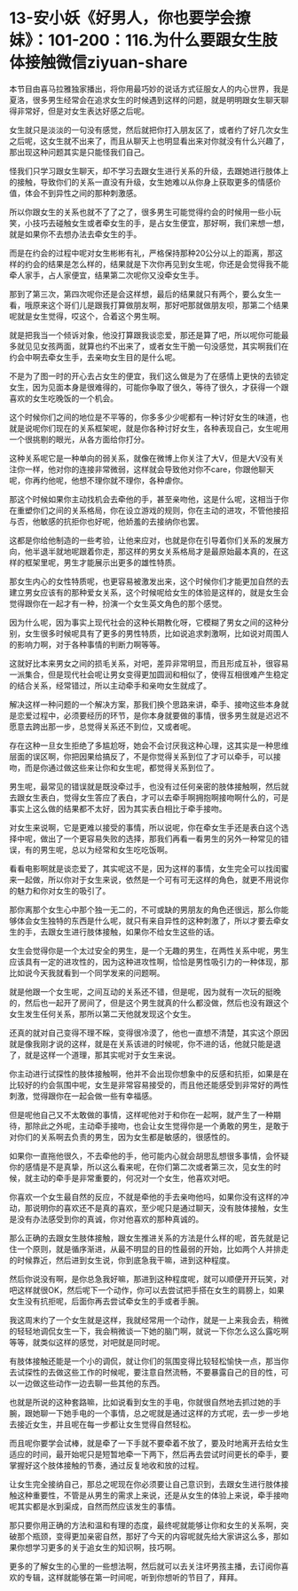 # 13-安小妖《好男人，你也要学会撩妹》：101-200：116.为什么要跟女生肢体接触微信ziyuan-share

本节目由喜马拉雅独家播出，将你用最巧妙的说话方式征服女人的内心世界，我是夏洛，很多男生经常会在追求女生的时候遇到这样的问题，就是明明跟女生聊天聊得非常好，但是对女生表达好感之后呢。

女生就只是淡淡的一句没有感觉，然后就把你打入朋友区了，或者约了好几次女生之后呢，这女生就不出来了，而且从聊天上也明显看出来对你就没有什么兴趣了，那出现这种问题其实是只能怪我们自己。

怪我们只学习跟女生聊天，却不学习去跟女生进行关系的升级，去跟她进行肢体上的接触，导致你们的关系一直没有升级，女生她难以从你身上获取更多的情感价值，体会不到异性之间的那种刺激感。

所以你跟女生的关系也就不了了之了，很多男生可能觉得约会的时候用一些小玩笑，小技巧去碰触女生或者牵女生的手，是占女生便宜，那好啊，我们来想一想，就是如果你不去想办法去牵女生的手。

而是在约会的过程中呢对女生彬彬有礼，严格保持那种20公分以上的距离，那这样的约会的结果是怎么样的，结果就是下次你再见到女生呢，你还是会觉得我不能牵人家手，占人家便宜，结果第二次呢你又没牵女生手。

那到了第三次，第四次呢你还是会这样想，最后的结果就只有两个，要么女生一看，哦原来这个哥们儿是跟我打算做朋友啊，那好吧那就做朋友呗，那第二个结果呢就是女生觉得，哎这个，合着这个男生啊。

就是把我当一个倾诉对象，他没打算跟我谈恋爱，那还是算了吧，所以呢你可能最多就见见女孩两面，就算也约不出来了，或者女生干脆一句没感觉，其实啊我们在约会中啊去牵女生手，去亲吻女生目的是什么呢。

不是为了图一时的开心去占女生的便宜，我们这么做是为了在感情上更快的去锁定女生，因为见面本身是很难得的，可能你争取了很久，等待了很久，才获得一个跟喜欢的女生吃晚饭的一个机会。

这个时候你们之间的地位是不平等的，你多多少少呢都有一种讨好女生的味道，也就是说呢你们现在的关系框架呢，就是你各种讨好女生，各种表现自己，女生呢用一个很挑剔的眼光，从各方面给你打分。

这种关系呢它是一种单向的弱关系，就像在微博上你关注了大V，但是大V没有关注你一样，他对你的连接非常微弱，这样就会导致他对你不care，你跟他聊天呢，你再约他呢，他想不理你就不理你，各种虐你。

那这个时候如果你主动找机会去牵他的手，甚至亲吻他，这是什么呢，这相当于你在重塑你们之间的关系格局，你在设立游戏的规则，你在主动的进攻，不管他接招与否，他敏感的抗拒你也好呢，他娇羞的去接纳你也罢。

这都是你给他制造的一些考验，让他来应对，也就是你在引导着你们关系的发展方向，他半退半就地呢跟着你走，那这样的男女关系格局才是最原始最本真的，在这样的框架里呢，男生才能展示出更多的雄性特质。

那女生内心的女性特质呢，也更容易被激发出来，这个时候你们才能更加自然的去建立男女应该有的那种爱女关系，这个时候呢给女生的体验是这样的，就是女生会觉得跟你在一起才有一种，扮演一个女生英文角色的那个感觉。

因为什么呢，因为事实上现代社会的这种长期教化呀，它模糊了男女之间的这种分别，女生很多时候呢具有了更多的男性特质，比如说追求刺激啊，比如说对周围人的影响力啊，对于各种事情的判断力啊等等。

这就好比本来男女之间的损毛关系，对吧，差异非常明显，而且形成互补，很容易一派集合，但是现代社会呢让男女变得更加圆润和相似了，使得互相很难产生稳定的结合关系，经常错过，所以主动牵手和亲吻女生就成了。

解决这样一种问题的一个解决方案，那我们换个思路来讲，牵手、接吻这些本身就是恋爱过程中，必须要经历的环节，是你本身就要做的事情，很多男生就是迟迟不愿意去跨出那一步，总觉得关系还不到位，又或者呢。

存在这种一旦女生拒绝了多尴尬呀，她会不会讨厌我这种心理，这其实是一种思维层面的误区啊，你把因果给搞反了，不是你觉得关系到位了才可以牵手，可以接吻，而是你通过做这些来让你和女生呢，都觉得关系到位了。

男生呢，最常见的错误就是既没牵过手，也没有过任何亲密的肢体接触啊，然后就去跟女生表白，觉得女生答应了表白，才可以去牵手啊拥抱啊接吻啊什么的，可是事实上这么做的结果都不太好，因为其实表白相比于牵手接吻。

对女生来说啊，它是更难以接受的事情，所以说呢，你在牵女生手还是表白这个选择中呢，做出了一个更容易失败的选择，那我们再看一看男生的另外一种常见的错误，有的男生呢，总以为经常和女生吃吃饭啊。

看看电影啊就是谈恋爱了，其实呢这不是，因为这样的事情，女生完全可以找闺蜜来一起做，所以你对于女生来说，依然是一个可有可无这样的角色，就更不用说你的魅力和你对女生的吸引了。

那你离那个女生心中那个独一无二的，不可或缺的男朋友的角色还很远，那么你能够体会女生独特的东西是什么呢，就只有来自异性的这种刺激了，所以才要去牵女生的手，去跟女生进行肢体接触，如果你不给女生这些的话。

女生会觉得你是一个太过安全的男生，是一个无趣的男生，在两性关系中呢，男生应该具有一定的进攻性的，因为这种进攻性啊，恰恰是男性吸引力的一种体现，那比如说今天我就看到一个同学发来的问题啊。

就是他跟一个女生呢，之间互动的关系还不错，但是呢，因为就有一次玩的挺晚的，然后也一起开了房间了，但是这个男生就真的什么都没做，然后也没有跟这个女生发生任何关系，那所以第二天他就发现这个女生。

还真的就对自己变得不理不睬，变得很冷漠了，他也一直想不清楚，其实这个原因就是像我刚才说的这样，就是在关系该进的时候呢，你不进的话，他就只能是退了，就是这样一个道理，那其实呢对于女生来说。

你主动进行试探性的肢体接触啊，他并不会出现你想象中的反感和抗拒，如果是在比较好的约会氛围中呢，女生是非常容易接受的，而且他还能感受到非常好的两性刺激，觉得跟你在一起会做一些有幸福感。

但是呢他自己又不太敢做的事情，这样呢他对于和你在一起啊，就产生了一种期待，那除此之外呢，主动牵手接吻，也会让女生觉得你是一个勇敢的男生，是敢于对你们的关系啊去负责的男生，因为女生都是敏感的，很感性的。

如果你一直拖他很久，不去牵他的手，他可能内心就会胡思乱想很多事情，会怀疑你的感情是不是真挚，所以这么看来呢，在你们第二次或者第三次，见女生的时候，就主动的牵手是非常重要的，何况对一个女生，他喜欢对吧。

你喜欢一个女生最自然的反应，不就是牵他的手去亲吻他吗，如果你没有这样的冲动，那说明你的喜欢还不是真的喜欢，至少呢只是通过聊天，没有肢体接触，女生是没有办法感受到你的真诚，你对他喜欢的那种真诚的。

那么正确的去跟女生肢体接触，跟女生推进关系的方法是什么样的呢，首先就是记住一个原则，就是循序渐进，从最不明显的目的性最弱的开始，比如两个人并排走的时候靠近，然后进到女生说，你到底急我干嘛，进到这种程度。

然后你说没有啊，是你总急我好嘛，那进到这种程度呢，就可以顺便开开玩笑，对吧这样就很OK，然后呢下一个动作，你可以去尝试把手搭在女生的肩膀上，如果女生没有抗拒呢，后面你再去尝试牵女生的手或者手腕。

我这周末约了一个女生就是这样，我就经常用一个动作，就是一上来我会去，稍微的轻轻地调侃女生一下，我会稍微谈一下她的脑门啊，就说一下你怎么这么露吃啊等等，就类似这样的感觉，对吧就是同时呢。

有肢体接触还能是一个小的调侃，就让你们的氛围变得比较轻松愉快一点，那当你去试探性的去做这些工作的时候呢，要注意自然流畅，不要暴露自己的目的性，可以一边做这些动作一边去聊一些其他的东西。

也就是所说的这种套路嘛，比如说看到女生的手电，你就很自然地去抓过她的手腕，跟她聊一下她手电的一个事情，总之呢就是通过这样的方式呢，去一步一步地去接近女生，并且呢在每一步都让女生觉得自然轻松。

而且呢你要学会试棒，就是牵了一下手就不要牵着不放了，要及时地离开去给女生适应的时间，最开始呢只是短暂地牵一下两下，然后再去尝试时间更长的牵手，要掌握好这个肢体接触的节奏，通过反复地收和放的过程。

让女生完全接纳自己，那总之呢现在你必须要让自己意识到，去跟女生进行肢体接触这种重要性，不管是从男生的需求上来说，还是从女生的体验上来说，牵手接吻呢其实都是水到渠成，自然而然应该发生的事情。

那只要你用正确的方法和温和有理的态度，最终呢就能够让你和女生的关系啊，突破那个瓶颈，变得更加亲密自然，那好了今天的内容呢就先给大家讲这么多，那如果你想学习更多的关于追女生的知识啊，技巧啊。

更多的了解女生的心里的一些想法啊，然后就可以去关注坏男孩主播，去订阅你喜欢的专辑，这样就能够在第一时间呢，听到你想听的节目了，拜拜。

